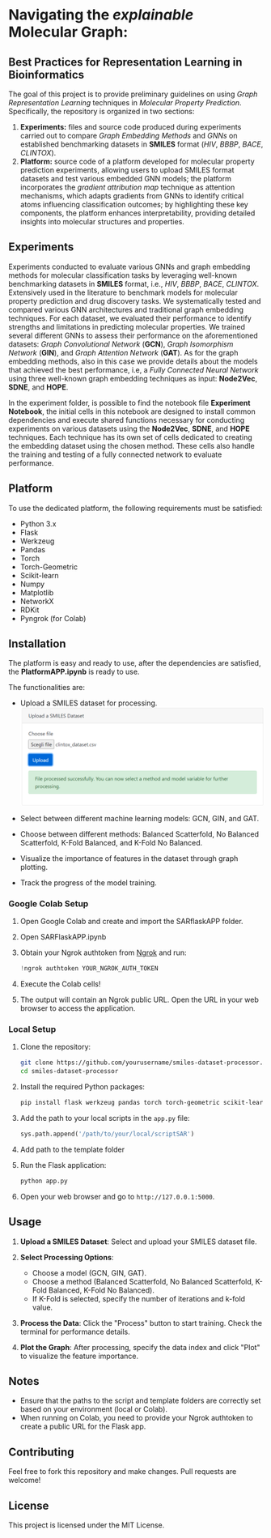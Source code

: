 # Navigating the *explainable* Molecular Graph:
## Best Practices for Representation Learning in Bioinformatics


The goal of this project is to provide preliminary guidelines on using *Graph Representation Learning* techniques in *Molecular Property Prediction*.
Specifically, the repository is organized in two sections:
 
1. **Experiments:** files and source code produced during experiments carried out to compare *Graph Embedding Methods* and *GNNs* on established benchmarking datasets in **SMILES** format (*HIV*, *BBBP*, *BACE*, *CLINTOX*).
2. **Platform:** source code of a platform developed for molecular property prediction experiments, allowing users to upload SMILES format datasets and test various embedded GNN models; the platform incorporates the *gradient attribution map* technique as attention mechanisms, which adapts gradients from GNNs to identify critical atoms influencing classification outcomes; by highlighting these key components, the platform enhances interpretability, providing detailed insights into molecular structures and properties.


## Experiments
 Experiments conducted to evaluate various GNNs and graph embedding methods for molecular classification tasks by leveraging well-known benchmarking datasets in **SMILES** format, i.e., *HIV*, *BBBP*, *BACE*, *CLINTOX*. Extensively used in the literature to benchmark models for molecular property prediction and drug discovery tasks. We systematically tested and compared various GNN architectures and traditional graph embedding techniques. For each dataset, we evaluated their performance to identify strengths and limitations in predicting molecular properties. 
 We trained several different GNNs to assess their performance on the aforementioned datasets: *Graph Convolutional Network* (**GCN**), *Graph Isomorphism Network* (**GIN**), and *Graph Attention Network* (**GAT**). As for the graph embedding methods, also in this case we provide details about the models that achieved the best performance, i.e, a *Fully Connected Neural Network* using three well-known graph embedding techniques as input: **Node2Vec**, **SDNE**, and **HOPE**.

In the experiment folder, is possible to find the notebook file **Experiment Notebook**, the initial cells in this notebook are designed to install common dependencies and execute shared functions necessary for conducting experiments on various datasets using the **Node2Vec**, **SDNE**, and **HOPE** techniques.
Each technique has its own set of cells dedicated to creating the embedding dataset using the chosen method. These cells also handle the training and testing of a fully connected network to evaluate performance.

## Platform
To use the dedicated platform, the following requirements must be satisfied:
- Python 3.x
- Flask
- Werkzeug
- Pandas
- Torch
- Torch-Geometric
- Scikit-learn
- Numpy
- Matplotlib
- NetworkX
- RDKit
- Pyngrok (for Colab)

## Installation
The platform is easy and ready to use, after the dependencies are satisfied, the **PlatformAPP.ipynb** is ready to use.

The functionalities are:
- Upload a SMILES dataset for processing.
  ![Alt text](platform_images/load_SMILES.png)

  
- Select between different machine learning models: GCN, GIN, and GAT.
- Choose between different methods: Balanced Scatterfold, No Balanced Scatterfold, K-Fold Balanced, and K-Fold No Balanced.
- Visualize the importance of features in the dataset through graph plotting.
- Track the progress of the model training.


### Google Colab Setup

1. Open Google Colab and create and import the SARflaskAPP folder.

2. Open SARFlaskAPP.ipynb


3. Obtain your Ngrok authtoken from [Ngrok](https://dashboard.ngrok.com/get-started/your-authtoken) and run:
    ```python
    !ngrok authtoken YOUR_NGROK_AUTH_TOKEN
    ```

4. Execute the Colab cells!

7. The output will contain an Ngrok public URL. Open the URL in your web browser to access the application.

### Local Setup

1. Clone the repository:
    ```sh
    git clone https://github.com/yourusername/smiles-dataset-processor.git
    cd smiles-dataset-processor
    ```

2. Install the required Python packages:
    ```sh
    pip install flask werkzeug pandas torch torch-geometric scikit-learn numpy matplotlib networkx rdkit pyngrok
    ```

3. Add the path to your local scripts in the `app.py` file:
    ```python
    sys.path.append('/path/to/your/local/scriptSAR')
    ```

4. Add path to the template folder

4. Run the Flask application:
    ```sh
    python app.py
    ```

5. Open your web browser and go to `http://127.0.0.1:5000`.


## Usage

1. **Upload a SMILES Dataset**: Select and upload your SMILES dataset file.

2. **Select Processing Options**:
   - Choose a model (GCN, GIN, GAT).
   - Choose a method (Balanced Scatterfold, No Balanced Scatterfold, K-Fold Balanced, K-Fold No Balanced).
   - If K-Fold is selected, specify the number of iterations and k-fold value.

3. **Process the Data**: Click the "Process" button to start training. Check the terminal for performance details.

4. **Plot the Graph**: After processing, specify the data index and click "Plot" to visualize the feature importance.

## Notes

- Ensure that the paths to the script and template folders are correctly set based on your environment (local or Colab).
- When running on Colab, you need to provide your Ngrok authtoken to create a public URL for the Flask app.

## Contributing

Feel free to fork this repository and make changes. Pull requests are welcome!

## License

This project is licensed under the MIT License.

